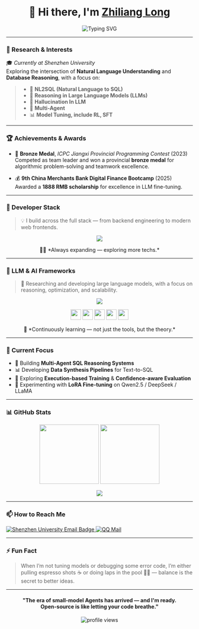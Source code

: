 <!-- Profile Header -->
<h1 align="center">👋 Hi there, I'm <a href="https://github.com/ChinaStark">Zhiliang Long</a></h1>

<!-- Dynamic typing headline -->
<p align="center">
  <img src="https://readme-typing-svg.demolab.com?font=Fira+Code&weight=500&size=20&pause=1200&center=true&vCenter=true&width=880&lines=Building+intelligent+agents+for+the+next+generation+of+LLMs...;Less+is+more:+small-model+agents+%26+open-source;NL2SQL+%7C+Reasoning+Reliability" alt="Typing SVG" />
</p>

---

### 🧠 Research & Interests

🎓 *Currently at Shenzhen University*  
Exploring the intersection of **Natural Language Understanding** and **Database Reasoning**, with a focus on:
> - 🧩 **NL2SQL (Natural Language to SQL)**
> - 🧮 **Reasoning in Large Language Models (LLMs)**
> - 🧰 **Hallucination In LLM**
> - 🧱 **Multi-Agent**
> - 📊 **Model Tuning, include RL, SFT**

---

### 🏆 Achievements & Awards

- 🥉 **Bronze Medal**, *ICPC Jiangxi Provincial Programming Contest* (2023)  
  Competed as team leader and won a provincial **bronze medal** for algorithmic problem-solving and teamwork excellence.

- 💰 **9th China Merchants Bank Digital Finance Bootcamp** (2025)  
  Awarded a **1888 RMB scholarship** for excellence in LLM fine-tuning.
---

### 🧰 Developer Stack
<!-- 🧰 Developer Stack -->

> 💡 I build across the full stack — from backend engineering to modern web frontends.

<p align="center">
  <img src="https://skillicons.dev/icons?i=c,cpp,java,python,vue,js,html,css,spring,mysql,redis,docker,linux,git&perline=18" />
</p>

<p align="center">
  🧑‍💻 *Always expanding — exploring more techs.*
</p>

---

### 🤖 LLM & AI Frameworks
<!-- 🤖 LLM & AI Frameworks -->

> 🧠 Researching and developing large language models, with a focus on reasoning, optimization, and scalability.

<p align="center">
  <img src="https://skillicons.dev/icons?i=pytorch,anaconda&perline=10" />
</p>

<p align="center">
  <img src="https://img.shields.io/badge/DeepSpeed-0078D4?style=for-the-badge&logo=Microsoft&logoColor=white" height="28" />
  <img src="https://img.shields.io/badge/vLLM-000000?style=for-the-badge&logo=UCBerkeley&logoColor=white" height="28" />
  <img src="https://img.shields.io/badge/LlamaFactory-1a1a1a?style=for-the-badge&logo=llamafactory&logoColor=white" height="28" />
  <img src="https://img.shields.io/badge/Unsloth-00C4B3?style=for-the-badge&logo=unsloth&logoColor=white" height="28" />
  <img src="https://img.shields.io/badge/VeRL-00C4B3?style=for-the-badge&logo=bytedance&logoColor=white" height="28" />
</p>

<p align="center">
  🌱 *Continuously learning — not just the tools, but the theory.*
</p>


---

### 🚀 Current Focus
- 🤖 Building **Multi-Agent SQL Reasoning Systems**
- 📊 Developing **Data Synthesis Pipelines** for Text-to-SQL
- 🧠 Exploring **Execution-based Training** & **Confidence-aware Evaluation**
- 🔬 Experimenting with **LoRA Fine-tuning** on Qwen2.5 / DeepSeek / LLaMA

---

### 📊 GitHub Stats

<p align="center">
  <img src="https://github-readme-stats.vercel.app/api?username=ChinaStark&show_icons=true&theme=tokyonight&hide_border=true" height="160" />
  <img src="https://github-readme-stats.vercel.app/api/top-langs/?username=ChinaStark&layout=compact&theme=tokyonight&hide_border=true" height="160" />
</p>

<p align="center">
  <img src="https://github-profile-trophy.vercel.app/?username=ChinaStark&theme=onedark&no-frame=true&no-bg=true&row=1&column=6" />
</p>

---

### 📫 How to Reach Me
<p align="left">
  <!-- SZU mail -->
  <a href="mailto:2410103062@mails.szu.edu.cn">
    <img src="https://img.shields.io/badge/Shenzhen%20University-%23B30000?style=for-the-badge&logo=data:image/png;base64,iVBORw0KGgoAAAANSUhEUgAAACAAAAAgCAMAAABEpIrGAAAARVBMVEUAAAD///////////////////////////////////////////////////////////////////9cXGsuAAAAI3RSTlMAEBAgICg8QEBAT1BQUVFRYmNjZGRkbW1ub3Bwc3NzdHV1dpzvWgAAAHtJREFUeNqN0EsSgCAMBMBPi6YJxv3fKEXG4hE+IhOK1fQCCY1EtFd6eUym4CNOhgy7a7J6OLZBgIpg5JKq5gOqKFXZ8Xkek1zqPnpVn+Y5KTVKkUYO0Rxg4pQxg4ZQxQ4pQxw5pQxA5rQxQ6pA1TwA4+IDhAH7FSz0QAAAABJRU5ErkJggg==&logoColor=white&labelColor=7A0C0C" alt="Shenzhen University Email Badge" />
  </a>
  
  <!-- QQ mail -->
  <a href="mailto:3099234061@qq.com">
    <img src="https://img.shields.io/badge/QQ%20Mail-12B7F5?style=for-the-badge&logo=tencentqq&logoColor=white" alt="QQ Mail" />
  </a>
</p>



---

### ⚡ Fun Fact
> When I’m not tuning models or debugging some error code, I’m either pulling espresso shots ☕ or doing laps in the pool 🏊‍♂️ — balance is the secret to better ideas. 

---

<h4 align="center">
  "The era of small-model Agents has arrived — and I'm ready.<br>
  Open-source is like letting your code breathe."
</h4>

<p align="center">
  <img src="https://komarev.com/ghpvc/?username=ChinaStark&label=Profile%20Views&color=0e75b6&style=flat" alt="profile views" />
</p>
